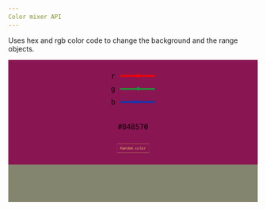 ```yaml
---
Color mixer API
---
```


Uses hex and rgb color code to change the background and the range objects.

![Color mixer](Color_mixer-1.png)
